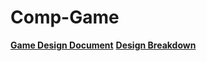 # Comp-Game
**[Game Design Document](https://docs.google.com/document/d/1t19dfvHMKT6j5I5XQ6G1uD0hHxDLdw-N7gT-C9rSVjE/edit?usp=sharing)**
**[Design Breakdown](https://docs.google.com/document/d/1P3Noz2c_7lme24u2_G2sQiYIho2YRcV2VZM0R0BE8rI/edit?usp=sharing)**
